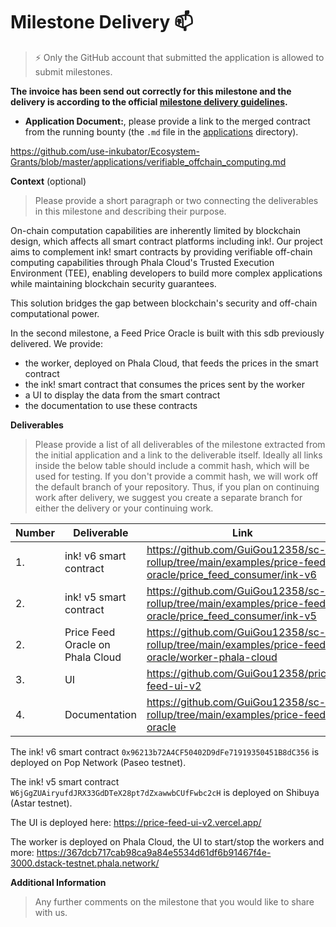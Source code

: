 # Milestone Delivery :mailbox:

> ⚡ Only the GitHub account that submitted the application is allowed to submit milestones. 

**The invoice has been send out correctly for this milestone and the delivery is according to the official [milestone delivery guidelines](https://github.com/use-inkubator/Support-Docs/blob/master/milestone-deliverables-guidelines.md).**  

* **Application Document:**, please provide a link to the merged contract from the running bounty (the `.md` file in the [applications](https://github.com/use-inkubator/Ecosystem-Grants/tree/master/applications) directory).

https://github.com/use-inkubator/Ecosystem-Grants/blob/master/applications/verifiable_offchain_computing.md

**Context** (optional)
> Please provide a short paragraph or two connecting the deliverables in this milestone and describing their purpose.

On-chain computation capabilities are inherently limited by blockchain design, which affects all smart contract platforms including ink!. Our project aims to complement ink! smart contracts by providing verifiable off-chain computing capabilities through Phala Cloud's Trusted Execution Environment (TEE), enabling developers to build more complex applications while maintaining blockchain security guarantees.

This solution bridges the gap between blockchain's security and off-chain computational power.

In the second milestone, a Feed Price Oracle is built with this sdb previously delivered. 
We provide:
- the worker, deployed on Phala Cloud, that feeds the prices in the smart contract
- the ink! smart contract that consumes the prices sent by the worker
- a UI to display the data from the smart contract
- the documentation to use these contracts


**Deliverables**
> Please provide a list of all deliverables of the milestone extracted from the initial application and a link to the deliverable itself. Ideally all links inside the below table should include a commit hash, which will be used for testing. If you don't provide a commit hash, we will work off the default branch of your repository. Thus, if you plan on continuing work after delivery, we suggest you create a separate branch for either the delivery or your continuing work. 

| Number | Deliverable                      | Link                                                                                                     | Notes |
|--------|----------------------------------|----------------------------------------------------------------------------------------------------------|-------|
| 1.     | ink! v6 smart contract           | https://github.com/GuiGou12358/sc-rollup/tree/main/examples/price-feed-oracle/price_feed_consumer/ink-v6 |       | 
| 2.     | ink! v5 smart contract           | https://github.com/GuiGou12358/sc-rollup/tree/main/examples/price-feed-oracle/price_feed_consumer/ink-v5 |       | 
| 2.     | Price Feed Oracle on Phala Cloud | https://github.com/GuiGou12358/sc-rollup/tree/main/examples/price-feed-oracle/worker-phala-cloud         |       | 
| 3.     | UI                               | https://github.com/GuiGou12358/price-feed-ui-v2                                                          |       | 
| 4.     | Documentation                    | https://github.com/GuiGou12358/sc-rollup/tree/main/examples/price-feed-oracle                            |       | 

The ink! v6 smart contract `0x96213b72A4CF50402D9dFe71919350451B8dC356` is deployed on Pop Network (Paseo testnet).

The ink! v5 smart contract `W6jGgZUAiryufdJRX33GdDTeX28pt7dZxawwbCUfFwbc2cH` is deployed on Shibuya (Astar testnet).

The UI is deployed here: https://price-feed-ui-v2.vercel.app/

The worker is deployed on Phala Cloud, the UI to start/stop the workers and more: https://367dcb717cab98ca9a84e5534d61df6b91467f4e-3000.dstack-testnet.phala.network/

**Additional Information**
> Any further comments on the milestone that you would like to share with us.

